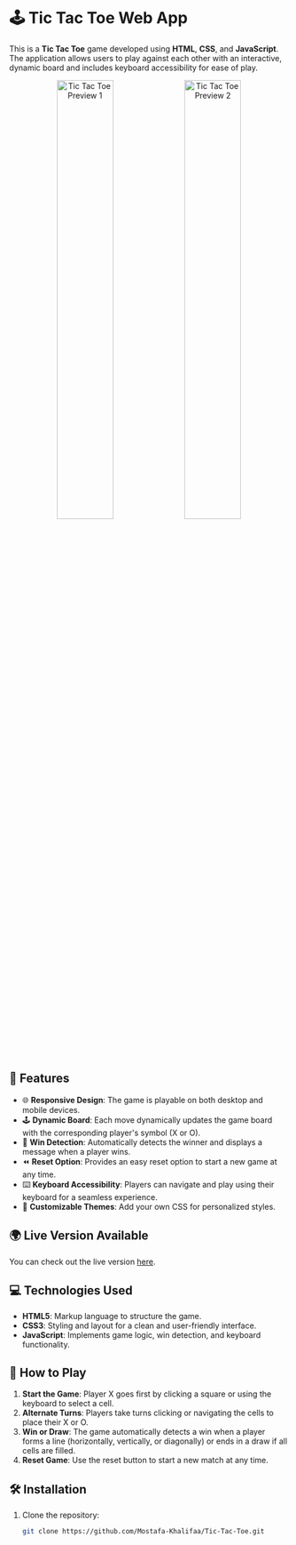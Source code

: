 # 🕹️ Tic Tac Toe Web App

This is a **Tic Tac Toe** game developed using **HTML**, **CSS**, and **JavaScript**. The application allows users to play against each other with an interactive, dynamic board and includes keyboard accessibility for ease of play.

<p align="center">
  <img src="https://github.com/user-attachments/assets/898135ec-9db8-429f-8b0e-c3f2193f69d5" alt="Tic Tac Toe Preview 1" width="45%" />
  <img src="https://github.com/user-attachments/assets/c12830c6-9e5f-440c-9096-e8db317ba196" alt="Tic Tac Toe Preview 2" width="45%" />
</p>



## 🚀 Features

- 🌐 **Responsive Design**: The game is playable on both desktop and mobile devices.
- 🕹️ **Dynamic Board**: Each move dynamically updates the game board with the corresponding player's symbol (X or O).
- 🎯 **Win Detection**: Automatically detects the winner and displays a message when a player wins.
- ⏪ **Reset Option**: Provides an easy reset option to start a new game at any time.
- ⌨️ **Keyboard Accessibility**: Players can navigate and play using their keyboard for a seamless experience.
- 🎨 **Customizable Themes**: Add your own CSS for personalized styles.

## 🌍 Live Version Available

You can check out the live version [here](https://mostafa-khalifaa.github.io/Tic-Tac-Toe/).

## 💻 Technologies Used

- **HTML5**: Markup language to structure the game.
- **CSS3**: Styling and layout for a clean and user-friendly interface.
- **JavaScript**: Implements game logic, win detection, and keyboard functionality.

## 📝 How to Play

1. **Start the Game**: Player X goes first by clicking a square or using the keyboard to select a cell.
2. **Alternate Turns**: Players take turns clicking or navigating the cells to place their X or O.
3. **Win or Draw**: The game automatically detects a win when a player forms a line (horizontally, vertically, or diagonally) or ends in a draw if all cells are filled.
4. **Reset Game**: Use the reset button to start a new match at any time.

## 🛠️ Installation

1. Clone the repository:
   ```bash
   git clone https://github.com/Mostafa-Khalifaa/Tic-Tac-Toe.git
